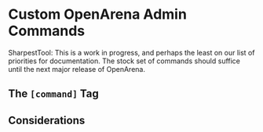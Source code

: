 # Custom OpenArena Admin Commands #

SharpestTool: This is a work in progress, and perhaps the least on our list of priorities for documentation.  The stock set of commands should suffice until the next major release of OpenArena.

## The `[command]` Tag ##

## Considerations ##